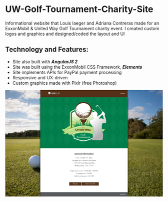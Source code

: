 # UW-Golf-Tournament-Charity-Site
Informational website that Louis Iaeger and Adriana Contreras made for an ExxonMobil &amp; United Way Golf Tournament charity event. I created custom logos and graphics and designed/coded the layout and UI


Technology and Features: 
------
- Site also built with __*AngularJS 2*__
- Site was built using the ExxonMobil CSS Framework, *__Elements__*
- Site implements APIs for PayPal payment processing
- Responsive and UX-driven
- Custom graphics made with Pixlr (free Photoshop)

![Alt text](https://raw.githubusercontent.com/louisiaegerv/UW-Golf-Tournament-Charity-Site/master/img/golfSite.jpg "United Way Golf Tournament Charity Site")
